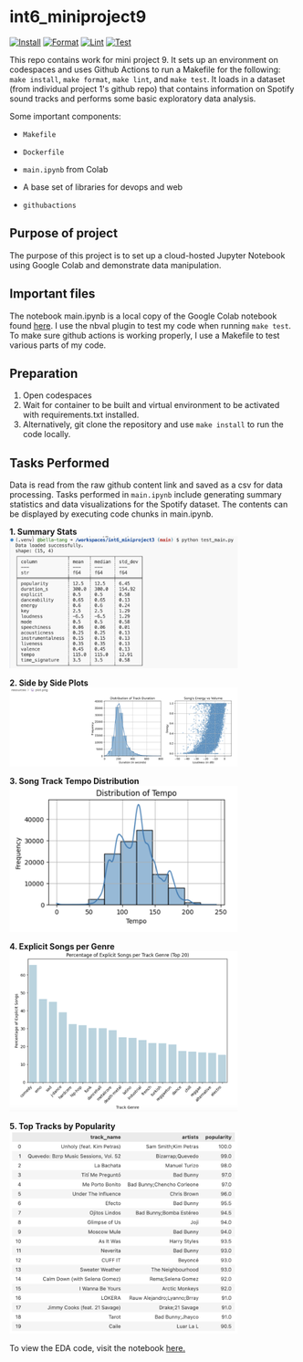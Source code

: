 # int6_miniproject9
[![Install](https://github.com/nogibjj/int6_miniproject9/actions/workflows/install.yml/badge.svg)](https://github.com/nogibjj/int6_miniproject9/actions/workflows/install.yml) [![Format](https://github.com/nogibjj/int6_miniproject9/actions/workflows/format.yml/badge.svg)](https://github.com/nogibjj/int6_miniproject9/actions/workflows/format.yml) [![Lint](https://github.com/nogibjj/int6_miniproject9/actions/workflows/lint.yml/badge.svg)](https://github.com/nogibjj/int6_miniproject9/actions/workflows/lint.yml) [![Test](https://github.com/nogibjj/int6_miniproject9/actions/workflows/test.yml/badge.svg)](https://github.com/nogibjj/int6_miniproject9/actions/workflows/test.yml)

This repo contains work for mini project 9. It sets up an environment on codespaces and uses Github Actions to run a Makefile for the following: `make install`, `make format`, `make lint`, and `make test`. It loads in a dataset (from individual project 1's github repo) that contains information on Spotify sound tracks and performs some basic exploratory data analysis.

Some important components:

* `Makefile`

* `Dockerfile`

* `main.ipynb` from Colab

* A base set of libraries for devops and web

* `githubactions` 

## Purpose of project
The purpose of this project is to set up a cloud-hosted Jupyter Notebook using Google Colab and demonstrate data manipulation.

## Important files
The notebook main.ipynb is a local copy of the Google Colab notebook found [here](https://colab.research.google.com/drive/1AydzYVrV8wWAdAl0-wdQhIJ6zSEFDm0U#scrollTo=Jed1n_yrmS1K). I use the nbval plugin to test my code when running `make test`. To make sure github actions is working properly, I use a Makefile to test various parts of my code. 

## Preparation
1. Open codespaces 
2. Wait for container to be built and virtual environment to be activated with requirements.txt installed.
3. Alternatively, git clone the repository and use `make install` to run the code locally.

## Tasks Performed
Data is read from the raw github content link and saved as a csv for data processing. Tasks performed in `main.ipynb` include generating summary statistics and data visualizations for the Spotify dataset. The contents can be displayed by executing code chunks in main.ipynb.

**1. Summary Stats**   
<img width="400" alt="showing summary stats image" src=resources/working_stats.png>

**2. Side by Side Plots**   
<img width="400" alt="showing plots image" src=resources/working_plots.png>

**3. Song Track Tempo Distribution**   
<img width="400" alt="showing plots image" src=resources/working_tempo.png>

**4. Explicit Songs per Genre**   
<img width="400" alt="showing plots image" src=resources/explicit_genre.png>

**5. Top Tracks by Popularity**   
<img width="400" alt="showing plots image" src=resources/top_tracks.png>


To view the EDA code, visit the notebook [here.](/main.ipynb)
